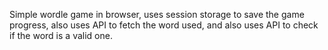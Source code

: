 Simple wordle game in browser, uses session storage to save the game progress, also uses API to fetch the word used, and also uses API to check if the word is a valid one.
